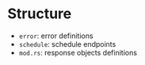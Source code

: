# Structure
- `error`: error definitions
- `schedule`: schedule endpoints
- `mod.rs`: response objects definitions